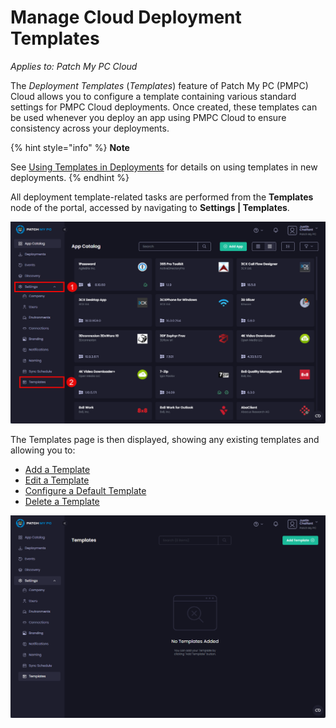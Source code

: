 # Manage Cloud Deployment Templates

_Applies to: Patch My PC Cloud_

The _Deployment Templates_ (_Templates_) feature of Patch My PC (PMPC) Cloud allows you to configure a template containing various standard settings for PMPC Cloud deployments. Once created, these templates can be used whenever you deploy an app using PMPC Cloud to ensure consistency across your deployments.

{% hint style="info" %}
**Note**

See [Using Templates in Deployments](../../cloud-deployments/use-a-template-in-cloud-deployments.md) for details on using templates in new deployments.
{% endhint %}

All deployment template-related tasks are performed from the **Templates** node of the portal, accessed by navigating to **Settings | Templates**.

![Navigating to “Settings | Templates”](/_images/image-(273).png "Navigating to “Settings | Templates”")

The Templates page is then displayed, showing any existing templates and allowing you to:

* [Add a Template](add-a-cloud-deployment-template.md)
* [Edit a Template](edit-a-cloud-deployment-template.md)
* [Configure a Default Template](configure-a-default-cloud-deployment-template.md)
* [Delete a Template](delete-a-cloud-deployment-template.md)

![“Templates” page](/_images/image-(274).png "“Templates” page")

